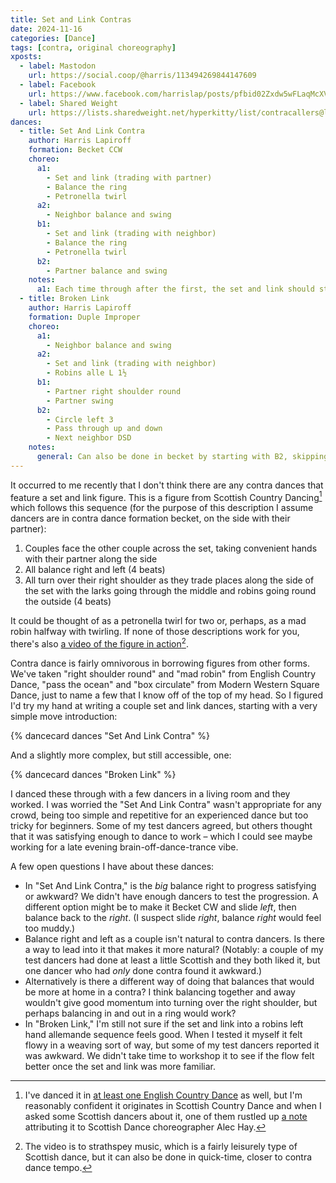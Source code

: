 ```yaml
---
title: Set and Link Contras
date: 2024-11-16
categories: [Dance]
tags: [contra, original choreography]
xposts:
  - label: Mastodon
    url: https://social.coop/@harris/113494269844147609
  - label: Facebook
    url: https://www.facebook.com/harrislap/posts/pfbid02Zxdw5wFLaqMcXVAWJdmmQNPEAKCPpYXPqJatwCTRqtUfj6zgvKMcBgnx72uzvagdl
  - label: Shared Weight
    url: https://lists.sharedweight.net/hyperkitty/list/contracallers@lists.sharedweight.net/thread/LU4YQCXN7UVKR7FRAMHO5MH2FCIHFGZO/
dances:
  - title: Set And Link Contra
    author: Harris Lapiroff
    formation: Becket CCW
    choreo:
      a1:
        - Set and link (trading with partner)
        - Balance the ring
        - Petronella twirl
      a2:
        - Neighbor balance and swing
      b1:
        - Set and link (trading with neighbor)
        - Balance the ring
        - Petronella twirl
      b2:
        - Partner balance and swing
    notes:
      a1: Each time through after the first, the set and link should start with a _big_ balance to the right to progress to new neighbors
  - title: Broken Link
    author: Harris Lapiroff
    formation: Duple Improper
    choreo:
      a1:
        - Neighbor balance and swing
      a2:
        - Set and link (trading with neighbor)
        - Robins alle L 1½
      b1:
        - Partner right shoulder round
        - Partner swing
      b2:
        - Circle left 3
        - Pass through up and down
        - Next neighbor DSD
    notes:
      general: Can also be done in becket by starting with B2, skipping the pass through, and changing to a slide left progression at the end.
---
```


It occurred to me recently that I don't think there are any contra dances that feature a set and link figure. This is a figure from Scottish Country Dancing[^1] which follows this sequence (for the purpose of this description I assume dancers are in contra dance formation becket, on the side with their partner):

[^1]: I've danced it in [at least one English Country Dance][pluck] as well, but I'm reasonably confident it originates in Scottish Country Dance and when I asked some Scottish dancers about it, one of them rustled up [a note][] attributing it to Scottish Dance choreographer Alec Hay.

[pluck]: https://www.youtube.com/watch?v=BSBXrXzU7_I
[a note]: https://my.strathspey.org/dd/formation/93/

1. Couples face the other couple across the set, taking convenient hands with their partner along the side
2. All balance right and left (4 beats)
3. All turn over their right shoulder as they trade places along the side of the set with the larks going through the middle and robins going round the outside (4 beats)

It could be thought of as a petronella twirl for two or, perhaps, as a mad robin halfway with twirling. If none of those descriptions work for you, there's also [a video of the figure in action][video][^2].

[video]: https://youtu.be/hI-ebAspZzY?si=gkIDl8WmCzFc5HO4&t=16

[^2]: The video is to strathspey music, which is a fairly leisurely type of Scottish dance, but it can also be done in quick-time, closer to contra dance tempo.

Contra dance is fairly omnivorous in borrowing figures from other forms. We've taken "right shoulder round" and "mad robin" from English Country Dance, "pass the ocean" and "box circulate" from Modern Western Square Dance, just to name a few that I know off of the top of my head. So I figured I'd try my hand at writing a couple set and link dances, starting with a very simple move introduction:

{% dancecard dances "Set And Link Contra" %}

And a slightly more complex, but still accessible, one:

{% dancecard dances "Broken Link" %}

I danced these through with a few dancers in a living room and they worked. I was worried the "Set And Link Contra" wasn't appropriate for any crowd, being too simple and repetitive for an experienced dance but too tricky for beginners. Some of my test dancers agreed, but others thought that it was satisfying enough to dance to work – which I could see maybe working for a late evening brain-off-dance-trance vibe.

A few open questions I have about these dances:

- In "Set And Link Contra," is the _big_ balance right to progress satisfying or awkward? We didn't have enough dancers to test the progression. A different option might be to make it Becket CW and slide _left_, then balance back to the _right_. (I suspect slide _right_, balance _right_ would feel too muddy.)
- Balance right and left as a couple isn't natural to contra dancers. Is there a way to lead into it that makes it more natural? (Notably: a couple of my test dancers had done at least a little Scottish and they both liked it, but one dancer who had _only_ done contra found it awkward.)
- Alternatively is there a different way of doing that balances that would be more at home in a contra? I think balancing together and away wouldn't give good momentum into turning over the right shoulder, but perhaps balancing in and out in a ring would work?
- In "Broken Link," I'm still not sure if the set and link into a robins left hand allemande sequence feels good. When I tested it myself it felt flowy in a weaving sort of way, but some of my test dancers reported it was awkward. We didn't take time to workshop it to see if the flow felt better once the set and link was more familiar.
